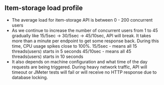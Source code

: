 Item-storage load profile
---------------------------------
* The average load for item-storage API is between 0 - 200 concurrent users
* As we continue to increase the number of concurrent users from 1 to 45 gradually like 15/5sec -> 30/5sec -> 45/10sec, API will break. It takes more than a minute per endpoint to get some response back. During this time, CPU usage spikes close to 100%. 
15/5sec - means all 15 threads(users) starts in 5 seconds 
45/10sec - means all 45 threads(users) starts in 10 seconds
* It also depends on machine configuration and what time of the day requests are being triggered. During heavy network traffic, API will timeout or JMeter tests will fail or will receive no HTTP response due to database locking.